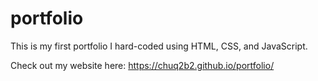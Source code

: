 # portfolio

This is my first portfolio I hard-coded using HTML, CSS, and JavaScript.

Check out my website here: https://chuq2b2.github.io/portfolio/
